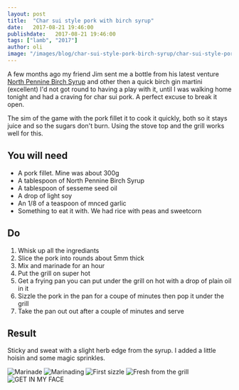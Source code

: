 ```yaml
---
layout: post
title:  "Char sui style pork with birch syrup"
date:   2017-08-21 19:46:00
publishdate:   2017-08-21 19:46:00
tags: ["lamb", "2017"]
author: oli
image: "/images/blog/char-sui-style-pork-birch-syrup/char-sui-style-pork-birch-syrup-04.jpg"
---
```


A few months ago my friend Jim sent me a bottle from his latest venture [North Pennine Birch Syrup](https://northpenninebirch.co.uk/) and other then a quick birch gin martini (excellent) I'd not got round to having a play with it, until I was walking home tonight and had a craving for char sui pork.  A perfect excuse to break it open.

The sim of the game with the pork fillet it to cook it quickly, both so it stays juice and so the sugars don't burn.  Using the stove top and the grill works well for this.

## You will need

* A pork fillet.  Mine was about 300g
* A tablespoon of North Pennine Birch Syrup
* A tablespoon of sesseme seed oil
* A drop of light soy
* An 1/8 of a teaspoon of mnced garlic
* Something to eat it with.  We had rice with peas and sweetcorn

## Do

1. Whisk up all the ingrediants  
2. Slice the pork into rounds about 5mm thick
3. Mix and marinade for an hour
4. Put the grill on super hot
5. Get a frying pan you can put under the grill on hot with a drop of plain oil in it
6. Sizzle the pork in the pan for a coupe of minutes then pop it under the grill
7. Take the pan out out after a couple of minutes and serve

## Result

Sticky and sweat with a slight herb edge from the syrup.  I added a little hoisin and some magic sprinkles.


![Marinade](/images/blog/char-sui-style-pork-birch-syrup/char-sui-style-pork-birch-syrup-00.jpg)
![Marinading](/images/blog/char-sui-style-pork-birch-syrup/char-sui-style-pork-birch-syrup-01.jpg)
![First sizzle](/images/blog/char-sui-style-pork-birch-syrup/char-sui-style-pork-birch-syrup-02.jpg)
![Fresh from the grill](/images/blog/char-sui-style-pork-birch-syrup/char-sui-style-pork-birch-syrup-03.jpg)
![GET IN MY FACE](/images/blog/char-sui-style-pork-birch-syrup/char-sui-style-pork-birch-syrup-04.jpg)
